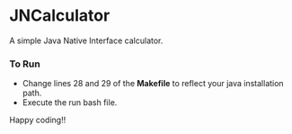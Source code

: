 # JNCalculator

A simple Java Native Interface calculator.

### To Run
- Change lines 28 and 29 of the **Makefile** to reflect your java installation path.
- Execute the run bash file.

Happy coding!!
